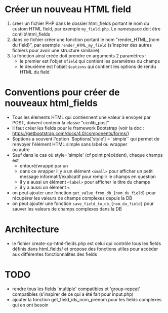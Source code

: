 # Créer un nouveau HTML field

1. créer un fichier PHP dans le dossier html_fields portant le nom du custom HTML field, par exemple `my_field.php`. Le namespace doit être ccn\lib\html_fields
2. dans ce fichier créer une fonction portant le nom "render_HTML_{nom du field}", par exemple `render_HTML_my_field` (s'inspirer des autres fichiers pour avoir une structure similaire)
3. la fonction ainsi créée doit prendre en arguments 2 paramètres : 
    * le premier est l'objet `$field` qui contient les paramètres du champs 
    * le deuxième est l'objet `$options` qui contient les options de rendu HTML du field

# Conventions pour créer de nouveaux html_fields

* Tous les éléments HTML qui contiennent une valeur à envoyer par POST, doivent contenir la classe "ccnlib_post"
* Il faut créer les fields pour le framework Bootstrap (voir la doc : https://getbootstrap.com/docs/4.0/components/forms/)
* $options a souvent l'option `$options['style'] = 'simple'` qui permet de renvoyer l'élément HTML simple sans label ou wrapper <div> ou autre
* Sauf dans le cas où style='simple' (cf point précédent), chaque champs est 
    * entouré/wrappé par un <div class="form-group">
    * dans ce wrapper il y a un élément `<small>`  pour afficher un petit message informatif/explicatif pour remplir le champs en question
    * il y a aussi un élément `<label>` pour afficher le titre du champs
    * il y a aussi un élément `<` 
* on peut ajouter une fonction `get_value_from_db_{nom_du_field}` pour récupérer les valeurs de champs complexes depuis la DB
* on peut ajouter une fonction `save_field_to_db_{nom_du_field}` pour sauver les valeurs de champs complexes dans la DB

# Architecture

* le fichier create-cp-html-fields.php est celui qui contrôle tous les fields définis dans html_fields/ et propose des fonctions utiles pour accéder aux différentes fonctionnalités des fields

# TODO

* rendre tous les fields 'multiple' compatibles et 'group-repeat' compatibles (s'inspirer de ce qui a été fait pour input.php)
* ajouter la fonction get_field_ids_nom_prenom pour les fields complexes qui en ont besoin